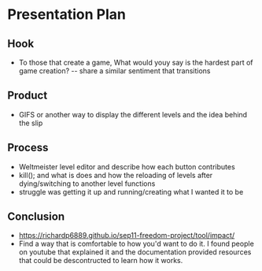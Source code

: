 # Presentation Plan

## Hook
* To those that create a game, What would youy say is the hardest part of game creation? -- share a similar sentiment that transitions

## Product
* GIFS or another way to display the different levels and the idea behind the slip

## Process
* Weltmeister level editor and describe how each button contributes
* kill(); and what is does and how the reloading of levels after dying/switching to another level functions
* struggle was getting it up and running/creating what I wanted it to be

## Conclusion
* https://richardp6889.github.io/sep11-freedom-project/tool/impact/
* Find a way that is comfortable to how you'd want to do it. I found people on youtube that explained it and the documentation provided resources that could be descontructed to learn how it works.


<!-- EXAMPLE

## Hook
* Verbal riddle of GGD

## Product
* GIF/Demo of example/non-example

## Process
* Flowchart of plan
  * MVP: noun -> door -> yes/no
  * Beyond MVP: noun -> word relation API -> noun API -> yes/no, with counterexample
* Code snippets of:
  * MVP
  * Both APIs
  * Challenge with API keys

## Conclusion
* [URL to project]
* Takeaways
  * Less = more: the heart of the riddle was one line of code; it obviously took more to make the entire thing work, but one complicated line of regular expressions was essentially the solution to the riddle
  * Expect the unexpected: it’s important to budget time for things you don’t account for; for example, I didn’t consider the fact that I would need another entire API to detect nouns
  * Determination is key: ironically enough, I had to make my API keys private. At first, it didn’t seem like it was possible, which meant I couldn’t publish my app. But after all of that hard work, I was determined to find a solution, and I found it in config variables.
* "Presentation can’t, but a speech can"


-->
